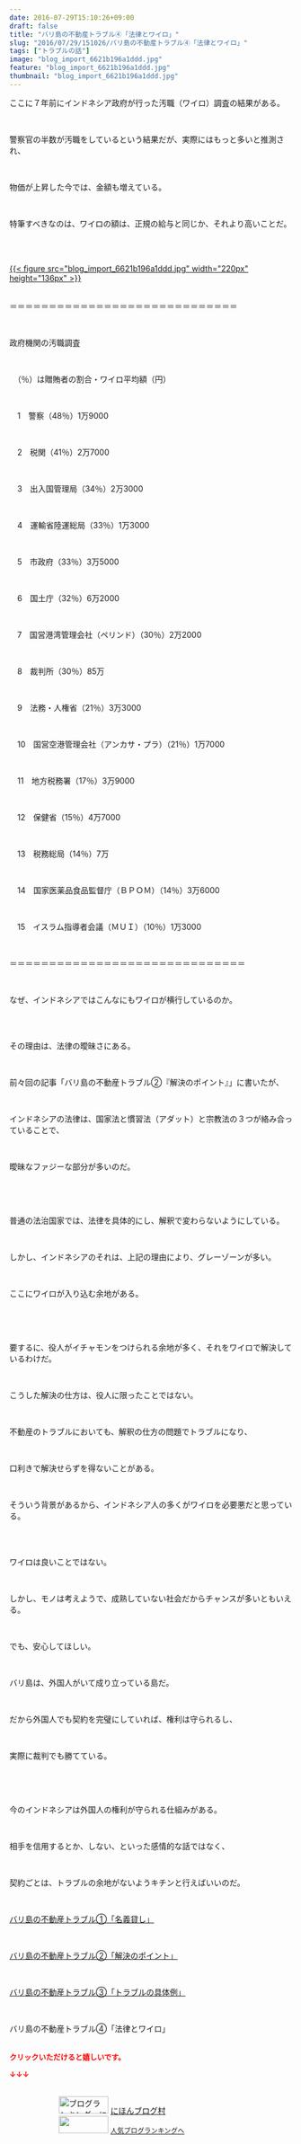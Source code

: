 ```yaml
---
date: 2016-07-29T15:10:26+09:00
draft: false
title: "バリ島の不動産トラブル④「法律とワイロ」"
slug: "2016/07/29/151026/バリ島の不動産トラブル④「法律とワイロ」"
tags: ["トラブルの話"]
image: "blog_import_6621b196a1ddd.jpg"
feature: "blog_import_6621b196a1ddd.jpg"
thumbnail: "blog_import_6621b196a1ddd.jpg"
---
```

<p>ここに７年前にインドネシア政府が行った汚職（ワイロ）調査の結果がある。</p><br/><p>警察官の半数が汚職をしているという結果だが、実際にはもっと多いと推測され、</p><br/><p>物価が上昇した今では、金額も増えている。</p><br/><p>特筆すべきなのは、ワイロの額は、正規の給与と同じか、それより高いことだ。</p><br/><p><br/><a href="blog_import_6621b197db479.jpg">{{< figure src="blog_import_6621b196a1ddd.jpg" width="220px" height="136px" >}}</a> <br/></p><p><br/>＝＝＝＝＝＝＝＝＝＝＝＝＝＝＝＝＝＝＝＝＝＝＝＝＝＝＝＝＝</p><br/><p>政府機関の汚職調査</p><br/><p>　（％）は贈賄者の割合・ワイロ平均額（円）</p><br/><p>　1　警察（48％）1万9000</p><br/><p>　2　税関（41％）2万7000</p><br/><p>　3　出入国管理局（34％）2万3000</p><br/><p>　4　運輸省陸運総局（33％）1万3000</p><br/><p>　5　市政府（33％）3万5000</p><br/><p>　6　国土庁（32％）6万2000</p><br/><p>　7　国営港湾管理会社（ペリンド）（30％）2万2000</p><br/><p>　8　裁判所（30％）85万</p><br/><p>　9　法務・人権省（21％）3万3000</p><br/><p>　10　国営空港管理会社（アンカサ・プラ）（21％）1万7000</p><br/><p>　11　地方税務署（17％）3万9000</p><br/><p>　12　保健省（15％）4万7000</p><br/><p>　13　税務総局（14％）7万</p><br/><p>　14　国家医薬品食品監督庁（ＢＰＯＭ）（14％）3万6000</p><br/><p>　15　イスラム指導者会議（ＭＵＩ）（10％）1万3000</p><br/><p>＝＝＝＝＝＝＝＝＝＝＝＝＝＝＝＝＝＝＝＝＝＝＝＝＝＝＝＝＝＝</p><p><br/></p><p>なぜ、インドネシアではこんなにもワイロが横行しているのか。</p><br/><br/><p>その理由は、法律の曖昧さにある。</p><br/><p>前々回の記事「バリ島の不動産トラブル②『解決のポイント』」に書いたが、</p><br/><p>インドネシアの法律は、国家法と慣習法（アダット）と宗教法の３つが絡み合っていることで、</p><br/><p>曖昧なファジーな部分が多いのだ。</p><p><br/></p><br/><p>普通の法治国家では、法律を具体的にし、解釈で変わらないようにしている。</p><br/><p>しかし、インドネシアのそれは、上記の理由により、グレーゾーンが多い。</p><br/><p>ここにワイロが入り込む余地がある。</p><p><br/></p><br/><p>要するに、役人がイチャモンをつけられる余地が多く、それをワイロで解決しているわけだ。</p><br/><p>こうした解決の仕方は、役人に限ったことではない。</p><br/><p>不動産のトラブルにおいても、解釈の仕方の問題でトラブルになり、</p><br/><p>口利きで解決せらずを得ないことがある。</p><br/><p>そういう背景があるから、インドネシア人の多くがワイロを必要悪だと思っている。</p><br/><p><br/>ワイロは良いことではない。</p><br/><p>しかし、モノは考えようで、成熟していない社会だからチャンスが多いともいえる。</p><p><br/></p><p>でも、安心してほしい。</p><br/><p>バリ島は、外国人がいて成り立っている島だ。</p><br/><p>だから外国人でも契約を完璧にしていれば、権利は守られるし、</p><br/><p>実際に裁判でも勝てている。</p><p><br/></p><br/><p>今のインドネシアは外国人の権利が守られる仕組みがある。</p><br/><p>相手を信用するとか、しない、といった感情的な話ではなく、</p><br/><p>契約ごとは、トラブルの余地がないようキチンと行えばいいのだ。</p><p><br/></p><p target="_blank"><a href="entry-12184364270.html">バリ島の不動産トラブル①「名義貸し」</a> </p><br/><p><a href="entry-12184463878.html" target="_blank">バリ島の不動産トラブル②「解決のポイント」</a> </p><p> </p><p target="_blank"><a href="entry-12184506775.html">バリ島の不動産トラブル③「トラブルの具体例」</a> </p><br/><p>バリ島の不動産トラブル④「法律とワイロ」<br/><br/></p><p><font color="#ff0000" size="2"><strong>クリックいただけると嬉しいです。<br/></strong></font></p><p><font color="#ff0000" size="2"><strong>↓↓↓</strong></font></p><p><br/><a href="ranking.html" target="_blank"><img border="0" alt="ブログランキング・にほんブログ村へ" src="data:image/svg+xml;charset=utf-8,%3Csvg%20xmlns%3D%22http%3A%2F%2Fwww.w3.org%2F2000%2Fsvg%22%20title%3D%22Placeholder%20for%20Images%22%20role%3D%22presentation%22%20viewBox%3D%220%200%2088%2031%22%20%2F%3E" width="88" height="31" data-src="https://img-proxy.blog-video.jp/images?url=http%3A%2F%2Fwww.blogmura.com%2Fimg%2Fwww88_31.gif" style="aspect-ratio: auto 88 / 31;"/><noscript><img border="0" alt="ブログランキング・にほんブログ村へ" src="https://img-proxy.blog-video.jp/images?url=http%3A%2F%2Fwww.blogmura.com%2Fimg%2Fwww88_31.gif" width="88" height="31"></noscript></a> <a href="ranking.html" target="_blank">にほんブログ村</a> <br/><a title="人気ブログランキングへ" href="link.php?1804582"><img border="0" src="data:image/svg+xml;charset=utf-8,%3Csvg%20xmlns%3D%22http%3A%2F%2Fwww.w3.org%2F2000%2Fsvg%22%20title%3D%22Placeholder%20for%20Images%22%20role%3D%22presentation%22%20viewBox%3D%220%200%2088%2031%22%20%2F%3E" width="88" height="31" data-src="https://blog.with2.net/img/banner/banner_22.gif" style="aspect-ratio: auto 88 / 31;"/><noscript><img border="0" src="https://blog.with2.net/img/banner/banner_22.gif" width="88" height="31"></noscript></a> <a style="FONT-SIZE: 12px" href="link.php?1804582">人気ブログランキングへ</a> </p>

